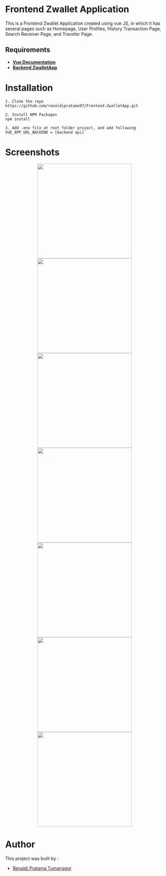 # Frontend Zwallet Application
This is a Frontend Zwallet Application created using vue JS, in which it has several pages such as Homepage, User Profiles, History Transaction Page, Search Receiver Page, and Transfer Page.

## Requirements
* **[Vue Documentation](https://cli.vuejs.org/guide/installation.html)**
* **[Backend ZwalletApp](https://github.com/renaldipratama97/Backend-ZwalletApp.git)**

# Installation
```
1. Clone the repo
https://github.com/renaldipratama97/Frontend-ZwalletApp.git

2. Install NPM Packages
npm install

3. Add .env file at root folder project, and add following
VUE_APP_URL_BACKEND = [backend api]
```
# Screenshots
<div display="flex" align="center">
<img src="https://user-images.githubusercontent.com/26200397/104165116-882e6180-542b-11eb-97db-0a2055bc234b.png" width="300">
<img src="https://user-images.githubusercontent.com/26200397/104165121-895f8e80-542b-11eb-9bd4-879b0cf29399.png" width="300">
<img src="https://user-images.githubusercontent.com/26200397/104165130-8bc1e880-542b-11eb-94ad-0f975da71d22.png" width="300">
<img src="https://user-images.githubusercontent.com/26200397/104165140-8c5a7f00-542b-11eb-8f43-605c79e1119a.png" width="300">
<img src="https://user-images.githubusercontent.com/26200397/104165148-8d8bac00-542b-11eb-83a8-52aa72f168b7.png" width="300">
<img src="https://user-images.githubusercontent.com/26200397/104166205-017a8400-542d-11eb-96ed-8cf5c7d9cdb2.png" width="300">
<img src="https://user-images.githubusercontent.com/26200397/104165156-90869c80-542b-11eb-807b-f2adbe33a9d0.png" width="300">
 </div>

# Author
This project was built by :
* [Renaldi Pratama Tumanggor](https://github.com/renaldipratama97)
